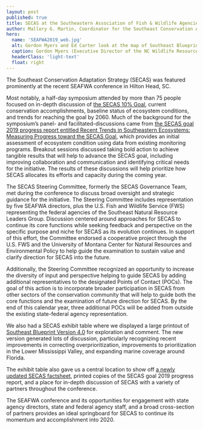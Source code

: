 ```yaml
---
layout: post
published: true
title: SECAS at the Southeastern Association of Fish & Wildlife Agencies (SEAFWA)
author: Mallory G. Martin, Coordinator for the Southeast Conservation Adaptation Strategy
hero:
  name: 'SEAFWA2019_web.jpg'
  alt: Gordon Myers and Ed Carter look at the map of Southeast Blueprint 4.0 at the SECAS exhibit booth.
  caption: Gordon Myers (Executive Director of the NC Wildlife Resources Commission) and Ed Carter (Executive Director of the TN Wildlife Resources Agency) review the draft of Southeast Blueprint 4.0..
  headerClass: 'light-text'
  float: right
---
```

The Southeast Conservation Adaptation Strategy (SECAS) was featured prominently at the recent SEAFWA conference in Hilton Head, SC.

Most notably, a half-day symposium attended by more than 75 people focused on in-depth discussion of [the SECAS 10% Goal](https://secassoutheast.org/our-goal), current conservation accomplishments, baseline status of ecosystem conditions, and trends for reaching the goal by 2060. Much of the background for the symposium’s panel- and facilitated-discussions came from [the SECAS goal 2019 progress report entitled Recent Trends in Southeastern Ecosystems: Measuring Progress toward the SECAS Goal](https://secassoutheast.org/pdf/SECAS-goal-report-2019.pdf), which provides an initial assessment of ecosystem condition using data from existing monitoring programs. <!--more-->Breakout sessions discussed taking bold action to achieve tangible results that will help to advance the SECAS goal, including improving collaboration and communication and identifying critical needs for the initiative. The results of these discussions will help prioritize how SECAS allocates its efforts and capacity during the coming year.

The SECAS Steering Committee, formerly the SECAS Governance Team, met during the conference to discuss broad oversight and strategic guidance for the initiative. The Steering Committee includes representation by five SEAFWA directors, plus the U.S. Fish and Wildlife Service (FWS) representing the federal agencies of the Southeast Natural Resource Leaders Group. Discussion centered around approaches for SECAS to continue its core functions while seeking feedback and perspective on the specific purpose and niche for SECAS as its evolution continues. In support of this effort, the Committee endorsed a cooperative project through the U.S. FWS and the University of Montana Center for Natural Resources and Environmental Policy to help guide the examination to sustain value and clarify direction for SECAS into the future.

Additionally, the Steering Committee recognized an opportunity to increase the diversity of input and perspective helping to guide SECAS by adding additional representatives to the designated Points of Contact (POCs). The goal of this action is to incorporate broader participation in SECAS from other sectors of the conservation community that will help to guide both the core functions and the examination of future direction for SECAS. By the end of this calendar year, three additional POCs will be added from outside the existing state-federal agency representation.

We also had a SECAS exhibit table where we displayed a large printout of [Southeast Blueprint Version 4.0](https://secassoutheast.org/blueprint) for exploration and comment. The new version generated lots of discussion, particularly recognizing recent improvements in correcting overprioritization, improvements to prioritization in the Lower Mississippi Valley, and expanding marine coverage around Florida.

The exhibit table also gave us a central location to show off [a newly updated SECAS factsheet](https://secassoutheast.org/pdf/SECASFactsheet_2019_web.pdf), printed copies of the SECAS goal 2019 progress report, and a place for in-depth discussion of SECAS with a variety of partners throughout the conference.

The SEAFWA conference and its opportunities for engagement with state agency directors, state and federal agency staff, and a broad cross-section of partners provides an ideal springboard for SECAS to continue its momentum and accomplishment into 2020.
